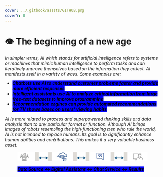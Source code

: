 ```yaml
---
cover: ../.gitbook/assets/GITHUB.png
coverY: 0
---
```


# 👁 The beginning of a new age

_In simpler terms, AI which stands for artificial intelligence refers to systems or machines that mimic human intelligence to perform tasks and can iteratively improve themselves based on the information they collect. AI manifests itself in a variety of ways. Some examples are:_

* _<mark style="background-color:blue;">**Chatbots use AI to understand customer problems faster and provide more efficient responses**</mark>_
* _<mark style="background-color:blue;">**Intelligent assistants use AI to analyze critical information from large free-text datasets to improve programming**</mark>_
* _<mark style="background-color:blue;">**Recommendation engines can provide automated recommendations for TV shows based on users' viewing habits**</mark>_

_AI is more related to process and superpowered thinking skills and data analysis than to any particular format or function. Although AI brings images of robots resembling the high-functioning men who rule the world, AI is not intended to replace humans. Its goal is to significantly enhance human abilities and contributions. This makes it a very valuable business asset._

<figure><img src="../.gitbook/assets/a.JPG" alt=""><figcaption><p><em><mark style="background-color:blue;"><strong>Data Source &#x3C;-> Digital Assistant &#x3C;-> Chat Service &#x3C;-> Results</strong></mark></em></p></figcaption></figure>
